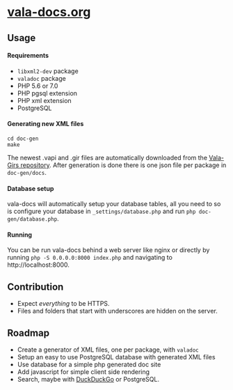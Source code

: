 # [vala-docs.org](https://vala-docs.org/)

## Usage

#### Requirements
- `libxml2-dev` package
- `valadoc` package
- PHP 5.6 or 7.0
- PHP pgsql extension
- PHP xml extension
- PostgreSQL

#### Generating new XML files
```
cd doc-gen
make
```
The newest .vapi and .gir files are automatically downloaded from the [Vala-Girs repository][3].
After generation is done there is one json file per package in `doc-gen/docs`.

#### Database setup
vala-docs will automatically setup your database tables, all you need to so is
configure your database in `_settings/database.php` and run `php doc-gen/database.php`.

#### Running
You can be run vala-docs behind a web server like nginx or directly by running
`php -S 0.0.0.0:8000 index.php` and navigating to http://localhost:8000.

## Contribution
- Expect _everything_ to be HTTPS.
- Files and folders that start with underscores are hidden on the server.

## Roadmap
- Create a generator of XML files, one per package, with `valadoc`
- Setup an easy to use PostgreSQL database with generated XML files
- Use database for a simple php generated doc site
- Add javascript for simple client side rendering
- Search, maybe with [DuckDuckGo][2] or PostgreSQL.

[1]: https://github.com/erusev/parsedown-extra
[2]: https://duckduckgo.com/search.html?kaj=m&kae=c&duck=yes&width=350&site=vala-docs.org&prefill=Search%20Vala%20Docs
[3]: https://github.com/nemequ/vala-girs
